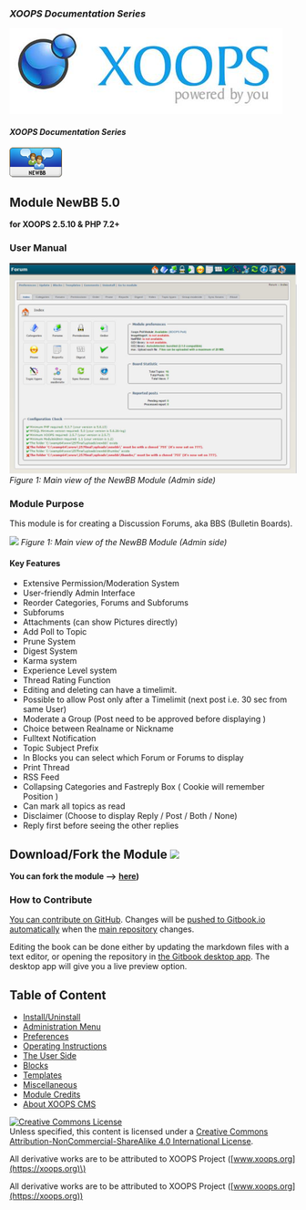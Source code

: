### _XOOPS Documentation Series_
![](en/assets/logoXoops.jpg)

#### _XOOPS Documentation Series_
      
![](en/assets/logoModule.png)
            
## Module NewBB 5.0 

**for XOOPS 2.5.10 &  PHP 7.2+**
### User Manual

![](en/assets/image001.jpg)
*Figure 1: Main view of the NewBB Module (Admin side)*

### Module Purpose

This module is for creating a Discussion Forums, aka BBS \(Bulletin Boards\).

![](https://github.com/xoops/newbb-tutorial/tree/54ef6104e66b74e8c6dea683d3cce70ceafdd739/assets/image001.jpg) _Figure 1: Main view of the NewBB Module \(Admin side\)_

#### Key Features

* Extensive Permission/Moderation System
* User-friendly  Admin Interface
* Reorder Categories, Forums and Subforums
* Subforums
* Attachments \(can show Pictures directly\)
* Add Poll to Topic
* Prune System
* Digest System
* Karma system
* Experience Level system
* Thread Rating Function
* Editing and deleting can have a timelimit.
* Possible to allow Post only after a Timelimit \(next post i.e. 30 sec from same User\)
* Moderate a Group \(Post need to be approved before displaying \)
* Choice between Realname or Nickname
* Fulltext Notification
* Topic Subject Prefix
* In Blocks you can select which Forum or Forums to display
* Print Thread
* RSS Feed
* Collapsing Categories and Fastreply Box \( Cookie will remember Position \)
* Can mark all topics as read
* Disclaimer \(Choose to display Reply / Post / Both / None\)
* Reply first before seeing the other replies

## Download/Fork the Module ![](https://xoops.org/images/forkit.png) 

**You can fork the module --&gt;** [**here**](https://github.com/XoopsModules25x/newbb)**\)**

### How to Contribute

[You can contribute on GitHub](https://github.com/XoopsDocs/newbb-tutorial). Changes will be [pushed to Gitbook.io automatically](https://xoops.gitbook.io/newbb-tutorial/activity) when the [main repository](https://github.com/XoopsDocs/newbb-tutorial) changes.

Editing the book can be done either by updating the markdown files with a text editor, or opening the repository in [the Gitbook desktop app](https://github.com/GitbookIO/editor/blob/master/README.md). The desktop app will give you a live preview option.

## Table of Content

* [Install/Uninstall](en/book/1install.md)
* [Administration Menu](en/book/2administration.md)
* [Preferences](en/book/3preferences.md)
* [Operating Instructions](en/book/4operations.md)
* [The User Side](en/book/5userside.md)
* [Blocks](en/book/6blocks.md)
* [Templates](en/book/7templates.md)
* [Miscellaneous](en/book/8other.md) 
* [Module Credits](en/book/9credits.md)
* [About XOOPS CMS](en/book/10aboutxoops.md)

[![Creative Commons License](https://i.creativecommons.org/l/by-nc-sa/4.0/88x31.png)](http://creativecommons.org/licenses/by-nc-sa/4.0/)  
Unless specified, this content is licensed under a [Creative Commons Attribution-NonCommercial-ShareAlike 4.0 International License](http://creativecommons.org/licenses/by-nc-sa/4.0/).

All derivative works are to be attributed to XOOPS Project \([www.xoops.org](https://xoops.org)\)

All derivative works are to be attributed to XOOPS Project ([www.xoops.org](https://xoops.org))
